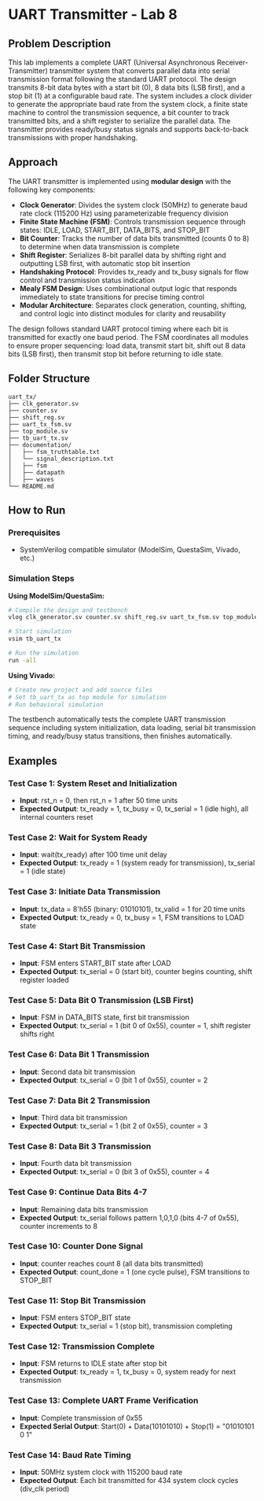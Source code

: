 # UART Transmitter - Lab 8

## Problem Description
This lab implements a complete UART (Universal Asynchronous Receiver-Transmitter) transmitter system that converts parallel data into serial transmission format following the standard UART protocol. The design transmits 8-bit data bytes with a start bit (0), 8 data bits (LSB first), and a stop bit (1) at a configurable baud rate. The system includes a clock divider to generate the appropriate baud rate from the system clock, a finite state machine to control the transmission sequence, a bit counter to track transmitted bits, and a shift register to serialize the parallel data. The transmitter provides ready/busy status signals and supports back-to-back transmissions with proper handshaking.

## Approach
The UART transmitter is implemented using **modular design** with the following key components:

* **Clock Generator**: Divides the system clock (50MHz) to generate baud rate clock (115200 Hz) using parameterizable frequency division
* **Finite State Machine (FSM)**: Controls transmission sequence through states: IDLE, LOAD, START_BIT, DATA_BITS, and STOP_BIT
* **Bit Counter**: Tracks the number of data bits transmitted (counts 0 to 8) to determine when data transmission is complete
* **Shift Register**: Serializes 8-bit parallel data by shifting right and outputting LSB first, with automatic stop bit insertion
* **Handshaking Protocol**: Provides tx_ready and tx_busy signals for flow control and transmission status indication
* **Mealy FSM Design**: Uses combinational output logic that responds immediately to state transitions for precise timing control
* **Modular Architecture**: Separates clock generation, counting, shifting, and control logic into distinct modules for clarity and reusability

The design follows standard UART protocol timing where each bit is transmitted for exactly one baud period. The FSM coordinates all modules to ensure proper sequencing: load data, transmit start bit, shift out 8 data bits (LSB first), then transmit stop bit before returning to idle state.

## Folder Structure

```
uart_tx/
├── clk_generator.sv                      
├── counter.sv                            
├── shift_reg.sv                          
├── uart_tx_fsm.sv                        
├── top_module.sv                       
├── tb_uart_tx.sv                         
├── documentation/
│   ├── fsm_truthtable.txt                
│   └── signal_description.txt
│   ├── fsm
│   ├── datapath
│   ├── waves               
└── README.md                            
```

## How to Run

### Prerequisites
* SystemVerilog compatible simulator (ModelSim, QuestaSim, Vivado, etc.)

### Simulation Steps

**Using ModelSim/QuestaSim:**
```bash
# Compile the design and testbench
vlog clk_generator.sv counter.sv shift_reg.sv uart_tx_fsm.sv top_module.sv tb_uart_tx.sv

# Start simulation
vsim tb_uart_tx

# Run the simulation
run -all
```

**Using Vivado:**
```bash
# Create new project and add source files
# Set tb_uart_tx as top module for simulation
# Run behavioral simulation
```

The testbench automatically tests the complete UART transmission sequence including system initialization, data loading, serial bit transmission timing, and ready/busy status transitions, then finishes automatically.

## Examples

### Test Case 1: System Reset and Initialization
* **Input**: rst_n = 0, then rst_n = 1 after 50 time units
* **Expected Output**: tx_ready = 1, tx_busy = 0, tx_serial = 1 (idle high), all internal counters reset

### Test Case 2: Wait for System Ready
* **Input**: wait(tx_ready) after 100 time unit delay
* **Expected Output**: tx_ready = 1 (system ready for transmission), tx_serial = 1 (idle state)

### Test Case 3: Initiate Data Transmission
* **Input**: tx_data = 8'h55 (binary: 01010101), tx_valid = 1 for 20 time units
* **Expected Output**: tx_ready = 0, tx_busy = 1, FSM transitions to LOAD state

### Test Case 4: Start Bit Transmission
* **Input**: FSM enters START_BIT state after LOAD
* **Expected Output**: tx_serial = 0 (start bit), counter begins counting, shift register loaded

### Test Case 5: Data Bit 0 Transmission (LSB First)
* **Input**: FSM in DATA_BITS state, first bit transmission
* **Expected Output**: tx_serial = 1 (bit 0 of 0x55), counter = 1, shift register shifts right

### Test Case 6: Data Bit 1 Transmission
* **Input**: Second data bit transmission
* **Expected Output**: tx_serial = 0 (bit 1 of 0x55), counter = 2

### Test Case 7: Data Bit 2 Transmission
* **Input**: Third data bit transmission
* **Expected Output**: tx_serial = 1 (bit 2 of 0x55), counter = 3

### Test Case 8: Data Bit 3 Transmission
* **Input**: Fourth data bit transmission
* **Expected Output**: tx_serial = 0 (bit 3 of 0x55), counter = 4

### Test Case 9: Continue Data Bits 4-7
* **Input**: Remaining data bits transmission
* **Expected Output**: tx_serial follows pattern 1,0,1,0 (bits 4-7 of 0x55), counter increments to 8

### Test Case 10: Counter Done Signal
* **Input**: counter reaches count 8 (all data bits transmitted)
* **Expected Output**: count_done = 1 (one cycle pulse), FSM transitions to STOP_BIT

### Test Case 11: Stop Bit Transmission
* **Input**: FSM enters STOP_BIT state
* **Expected Output**: tx_serial = 1 (stop bit), transmission completing

### Test Case 12: Transmission Complete
* **Input**: FSM returns to IDLE state after stop bit
* **Expected Output**: tx_ready = 1, tx_busy = 0, system ready for next transmission

### Test Case 13: Complete UART Frame Verification
* **Input**: Complete transmission of 0x55
* **Expected Serial Output**: Start(0) + Data(10101010) + Stop(1) = "01010101 0 1"

### Test Case 14: Baud Rate Timing
* **Input**: 50MHz system clock with 115200 baud rate
* **Expected Output**: Each bit transmitted for 434 system clock cycles (div_clk period)
